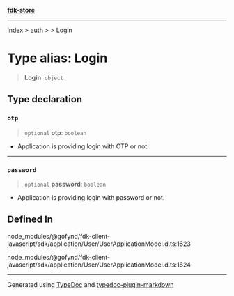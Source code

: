 [**fdk-store**](../../../README.md)
***

[Index](../../../API.md) > [auth](../../README.md) > [<internal>](../README.md) > Login

# Type alias: Login

> **Login**: `object`

## Type declaration

### `otp`

> `optional` **otp**: `boolean`

- Application is providing login with OTP or not.

***

### `password`

> `optional` **password**: `boolean`

- Application is providing login with password or not.

## Defined In

node\_modules/@gofynd/fdk-client-javascript/sdk/application/User/UserApplicationModel.d.ts:1623

node\_modules/@gofynd/fdk-client-javascript/sdk/application/User/UserApplicationModel.d.ts:1624

***
Generated using [TypeDoc](https://typedoc.org/) and [typedoc-plugin-markdown](https://www.npmjs.com/package/typedoc-plugin-markdown)

